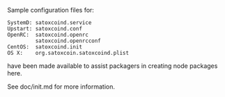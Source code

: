 Sample configuration files for:
```
SystemD: satoxcoind.service
Upstart: satoxcoind.conf
OpenRC:  satoxcoind.openrc
         satoxcoind.openrcconf
CentOS:  satoxcoind.init
OS X:    org.satoxcoin.satoxcoind.plist
```
have been made available to assist packagers in creating node packages here.

See doc/init.md for more information.
